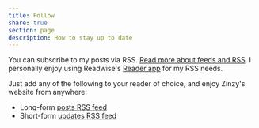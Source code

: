 ```yaml
---
title: Follow
share: true
section: page
description: How to stay up to date
---
```


You can subscribe to my posts via RSS. [Read more about feeds and RSS](https://aboutfeeds.com/). I personally enjoy using Readwise's [Reader app](https://readwise.io/read) for my RSS needs.

Just add any of the following to your reader of choice, and enjoy Zinzy's website from anywhere:
- Long-form [posts RSS feed](https://zinzy.website/posts/index.xml)
- Short-form [updates RSS feed](https://zinzy.website/updates/index.xml)